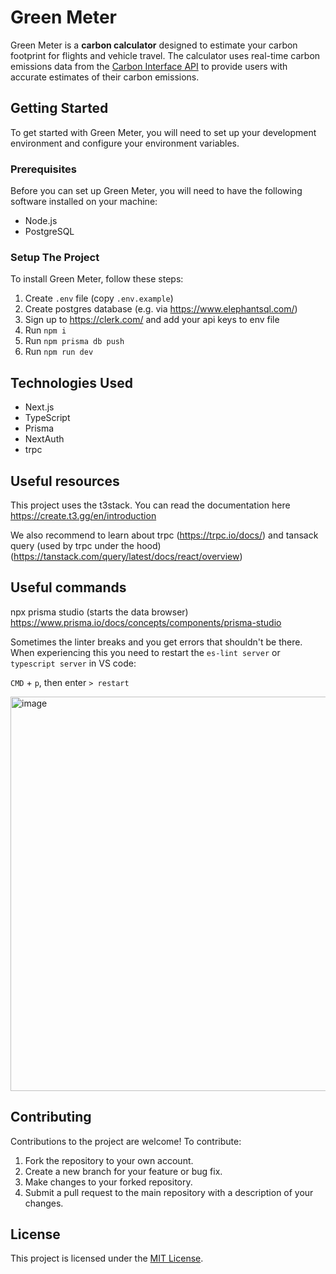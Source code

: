 # Green Meter

Green Meter is a **carbon calculator** designed to estimate your carbon footprint for flights and vehicle travel. The calculator uses real-time carbon emissions data from the [Carbon Interface API](https://docs.carboninterface.com/#/) to provide users with accurate estimates of their carbon emissions.

## Getting Started

To get started with Green Meter, you will need to set up your development environment and configure your environment variables.

### Prerequisites

Before you can set up Green Meter, you will need to have the following software installed on your machine:

- Node.js
- PostgreSQL

### Setup The Project

To install Green Meter, follow these steps:

1. Create `.env` file (copy `.env.example`)
2. Create postgres database (e.g. via https://www.elephantsql.com/)
3. Sign up to https://clerk.com/ and add your api keys to env file
4. Run `npm i`
5. Run `npm prisma db push`
6. Run `npm run dev`

## Technologies Used

- Next.js
- TypeScript
- Prisma
- NextAuth
- trpc

## Useful resources

This project uses the t3stack. You can read the documentation here https://create.t3.gg/en/introduction

We also recommend to learn about trpc (https://trpc.io/docs/) and tansack query (used by trpc under the hood) (https://tanstack.com/query/latest/docs/react/overview)

## Useful commands

npx prisma studio (starts the data browser) https://www.prisma.io/docs/concepts/components/prisma-studio

Sometimes the linter breaks and you get errors that shouldn't be there. When experiencing this you need to restart the `es-lint server` or `typescript server` in VS code:

`CMD` + `p`, then enter `> restart`

<img width="631" alt="image" src="https://github.com/simbacity/boilerplate/assets/98182227/2aedb802-29a2-4702-b634-312e366f5ec8">

## Contributing

Contributions to the project are welcome! To contribute:

1. Fork the repository to your own account.
2. Create a new branch for your feature or bug fix.
3. Make changes to your forked repository.
4. Submit a pull request to the main repository with a description of your changes.

## License

This project is licensed under the [MIT License](https://github.com/michaelbelete/green-meter/blob/master/LICENSE).
